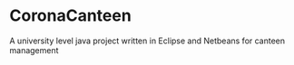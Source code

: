 # CoronaCanteen
A university level java project written in Eclipse and Netbeans for canteen management
